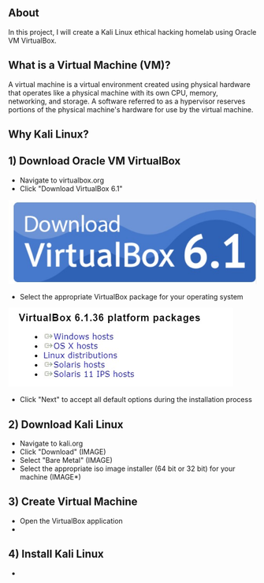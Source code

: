 ## About

In this project, I will create a Kali Linux ethical hacking homelab using Oracle VM VirtualBox.

## What is a Virtual Machine (VM)?

A virtual machine is a virtual environment created using physical hardware that operates like a physical machine with its own CPU, memory, networking, and storage. A software referred to as a hypervisor reserves portions of the physical machine's hardware for use by the virtual machine. 

## Why Kali Linux?



## 1) Download Oracle VM VirtualBox

- Navigate to virtualbox.org 
- Click "Download VirtualBox 6.1"

![](vb.jpg)
- Select the appropriate VirtualBox package for your operating system

![](host.jpg)
- Click "Next" to accept all default options during the installation process

## 2) Download Kali Linux

- Navigate to kali.org
- Click "Download"
(IMAGE)
- Select "Bare Metal" 
(IMAGE)
- Select the appropriate iso image installer (64 bit or 32 bit) for your machine
(IMAGE*)

## 3) Create Virtual Machine 

- Open the VirtualBox application
- 

## 4) Install Kali Linux 

-
